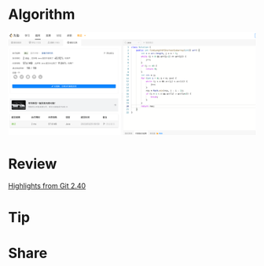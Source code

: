 # Algorithm

![1574. 删除最短的子数组使剩余数组有序](../../images/temp/zhenran-2023-03-25-lc.png)

# Review

[Highlights from Git 2.40](https://github.blog/2023-03-13-highlights-from-git-2-40/)

# Tip


# Share
